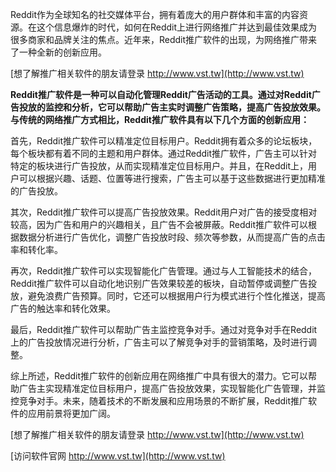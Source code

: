 Reddit作为全球知名的社交媒体平台，拥有着庞大的用户群体和丰富的内容资源。在这个信息爆炸的时代，如何在Reddit上进行网络推广并达到最佳效果成为很多商家和品牌关注的焦点。近年来，Reddit推广软件的出现，为网络推广带来了一种全新的创新应用。

[想了解推广相关软件的朋友请登录 http://www.vst.tw](http://www.vst.tw)

**Reddit推广软件是一种可以自动化管理Reddit广告活动的工具。通过对Reddit广告投放的监控和分析，它可以帮助广告主实时调整广告策略，提高广告投放效果。与传统的网络推广方式相比，Reddit推广软件具有以下几个方面的创新应用：**

首先，Reddit推广软件可以精准定位目标用户。Reddit拥有着众多的论坛板块，每个板块都有着不同的主题和用户群体。通过Reddit推广软件，广告主可以针对特定的板块进行广告投放，从而实现精准定位目标用户。并且，在Reddit上，用户可以根据兴趣、话题、位置等进行搜索，广告主可以基于这些数据进行更加精准的广告投放。

其次，Reddit推广软件可以提高广告投放效果。Reddit用户对广告的接受度相对较高，因为广告和用户的兴趣相关，且广告不会被屏蔽。Reddit推广软件可以根据数据分析进行广告优化，调整广告投放时段、频次等参数，从而提高广告的点击率和转化率。

再次，Reddit推广软件可以实现智能化广告管理。通过与人工智能技术的结合，Reddit推广软件可以自动化地识别广告效果较差的板块，自动暂停或调整广告投放，避免浪费广告预算。同时，它还可以根据用户行为模式进行个性化推送，提高广告的触达率和转化效果。

最后，Reddit推广软件可以帮助广告主监控竞争对手。通过对竞争对手在Reddit上的广告投放情况进行分析，广告主可以了解竞争对手的营销策略，及时进行调整。

综上所述，Reddit推广软件的创新应用在网络推广中具有很大的潜力。它可以帮助广告主实现精准定位目标用户，提高广告投放效果，实现智能化广告管理，并监控竞争对手。未来，随着技术的不断发展和应用场景的不断扩展，Reddit推广软件的应用前景将更加广阔。

[想了解推广相关软件的朋友请登录 http://www.vst.tw](http://www.vst.tw)


[访问软件官网 http://www.vst.tw](http://www.vst.tw)
